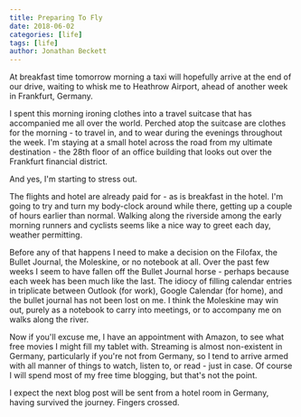 ```yaml
---
title: Preparing To Fly
date: 2018-06-02
categories: [life]
tags: [life]
author: Jonathan Beckett
---
```


At breakfast time tomorrow morning a taxi will hopefully arrive at the end of our drive, waiting to whisk me to Heathrow Airport, ahead of another week in Frankfurt, Germany.

I spent this morning ironing clothes into a travel suitcase that has accompanied me all over the world. Perched atop the suitcase are clothes for the morning - to travel in, and to wear during the evenings throughout the week. I'm staying at a small hotel across the road from my ultimate destination - the 28th floor of an office building that looks out over the Frankfurt financial district.

And yes, I'm starting to stress out.

The flights and hotel are already paid for - as is breakfast in the hotel. I'm going to try and turn my body-clock around while there, getting up a couple of hours earlier than normal. Walking along the riverside among the early morning runners and cyclists seems like a nice way to greet each day, weather permitting.

Before any of that happens I need to make a decision on the Filofax, the Bullet Journal, the Moleskine, or no notebook at all. Over the past few weeks I seem to have fallen off the Bullet Journal horse - perhaps because each week has been much like the last. The idiocy of filling calendar entries in triplicate between Outlook (for work), Google Calendar (for home), and the bullet journal has not been lost on me. I think the Moleskine may win out, purely as a notebook to carry into meetings, or to accompany me on walks along the river.

Now if you'll excuse me, I have an appointment with Amazon, to see what free movies I might fill my tablet with. Streaming is almost non-existent in Germany, particularly if you're not from Germany, so I tend to arrive armed with all manner of things to watch, listen to, or read - just in case. Of course I will spend most of my free time blogging, but that's not the point.

I expect the next blog post will be sent from a hotel room in Germany, having survived the journey. Fingers crossed.